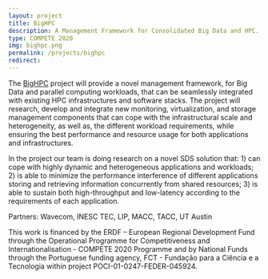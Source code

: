 ```yaml
---
layout: project
title: BigHPC
description: A Management Framework for Consolidated Big Data and HPC.
type: COMPETE 2020 
img: bighpc.png
permalink: /projects/bighpc
redirect: 
---
```


The [BigHPC](http://bighpc.inesctec.pt) project will provide a novel management framework, for Big Data and parallel computing workloads, that can be seamlessly integrated with existing HPC infrastructures and software stacks. The project will research, develop and integrate new monitoring, virtualization, and storage management components that can cope with the infrastructural scale and heterogeneity, as well as, the different workload requirements, while ensuring the best performance and resource usage for both applications and infrastructures.

In the project our team is doing research on a novel SDS solution that: 1) can cope with highly dynamic and heterogeneous applications and workloads; 2) is able to minimize the performance interference of different applications storing and retrieving information concurrently from shared resources; 3) is able to sustain both high-throughput and low-latency according to the requirements of each application.

Partners: Wavecom, INESC TEC, LIP, MACC, TACC, UT Austin

This work is financed by the ERDF – European Regional Development Fund through the Operational Programme for Competitiveness and Internationalisation - COMPETE 2020 Programme and by National Funds through the Portuguese funding agency, FCT - Fundação para a Ciência e a Tecnologia within project POCI-01-0247-FEDER-045924.

